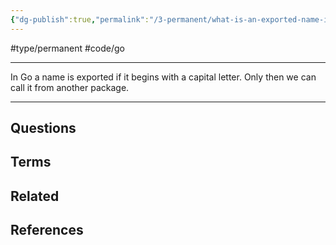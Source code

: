 ```yaml
---
{"dg-publish":true,"permalink":"/3-permanent/what-is-an-exported-name-in-go/","created":"2023-08-04T06:34:38.880-06:00","updated":"2023-08-04T06:45:55.247-06:00"}
---
```


#type/permanent #code/go 

---
In Go a name is exported if it begins with a capital letter. Only then we can call it from another package.

---
## Questions
## Terms
## Related
## References